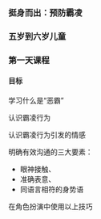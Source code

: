 ### 挺身而出：预防霸凌 

### 五岁到六岁儿童 

### 第一天课程 

#### 目标

学习什么是“恶霸” 

认识霸凌行为

认识霸凌行为引发的情感

明确有效沟通的三大要素：
* 眼神接触、
* 准确表意、
* 同语言相符的身势语


在角色扮演中使用以上技巧

